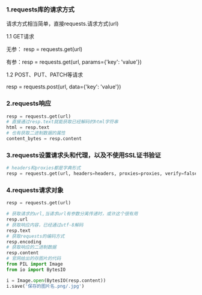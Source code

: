 ### 1.requests库的请求方式

请求方式相当简单，直接requests.请求方式(url)

1.1 GET请求

无参： resp = requests.get(url)

有参：resp = requests.get(url, params={'key': 'value'})

1.2 POST、PUT、PATCH等请求

resp = requests.post(url, data={'key': 'value'})

### 2.requests响应

```python
resp = requests.get(url)
# 直接通过resp.text就能获取已经解码的html字符串
html = resp.text
# 也有获取二进制数据的属性
content_bytes = resp.content
```

### 3.requests设置请求头和代理，以及不使用SSL证书验证

```python
# headers和proxies都是字典形式
resp = requests.get(url, headers=headers, proxies=proxies, verify=false)
```

### 4.requests请求对象

```python
resp = requests.get(url)

# 获取请求的url,当请求url有参数分离传递时，或许这个很有用
resp.url
# 获取响应内容，已经通过utf-8解码
resp.text
# 获取requests的编码方式
resp.encoding
# 获取响应的二进制数据
resp.content
# 官网给出的存图片的代码
from PIL import Image
from io import BytesIO

i = Image.open(BytesIO(resp.content))
i.save('保存的图片名.png/.jpg')
```





